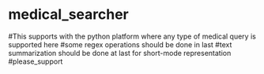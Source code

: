 # medical_searcher

#This supports with the python platform where any type of medical query is supported here
#some regex operations should be done in last 
#text summarization should be done at last for short-mode representation
#please_support
